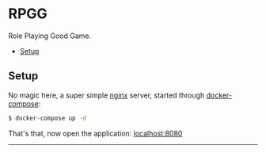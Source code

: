 # RPGG

Role Playing Good Game.

* [Setup][]

## Setup
[Setup]: #setup

No magic here, a super simple [nginx][] server, started through [docker-compose][]:

```sh
$ docker-compose up -d
```

That's that, now open the application: [localhost:8080][]

---

[docker-compose]: https://docs.docker.com/compose/
[localhost:8080]: http://localhost:8080
[nginx]: https://www.nginx.com/
